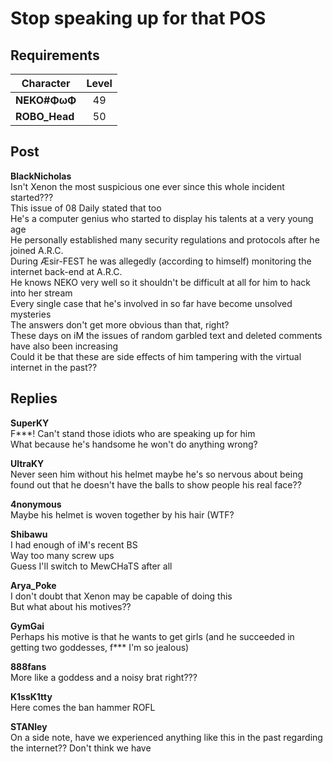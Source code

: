 # Stop speaking up for that POS
## Requirements
|  Character  |Level|
|-------------|:---:|
|**NEKO#ΦωΦ** | 49  |
|**ROBO_Head**| 50  |

## Post
**BlackNicholas**<br>
Isn't Xenon the most suspicious one ever since this whole incident started???<br>
This issue of 08 Daily stated that too<br>
He's a computer genius who started to display his talents at a very young age<br>
He personally established many security regulations and protocols after he joined A.R.C.<br>
During Æsir\-FEST he was allegedly (according to himself) monitoring the internet back\-end at A.R.C.<br>
He knows NEKO very well so it shouldn't be difficult at all for him to hack into her stream<br>
Every single case that he's involved in so far have become unsolved mysteries<br>
The answers don't get more obvious than that, right?<br>
These days on iM the issues of random garbled text and deleted comments have also been increasing<br>
Could it be that these are side effects of him tampering with the virtual internet in the past??
## Replies
**SuperKY**<br>
F\*\*\*! Can't stand those idiots who are speaking up for him<br>
What because he's handsome he won't do anything wrong?

**UltraKY**<br>
Never seen him without his helmet maybe he's so nervous about being found out that he doesn't have the balls to show people his real face??

**4nonymous**<br>
Maybe his helmet is woven together by his hair (WTF?

**Shibawu**<br>
I had enough of iM's recent BS<br>
Way too many screw ups<br>
Guess I'll switch to MewCHaTS after all

**Arya_Poke**<br>
I don't doubt that Xenon may be capable of doing this<br>
But what about his motives??

**GymGai**<br>
Perhaps his motive is that he wants to get girls (and he succeeded in getting two goddesses, f\*\*\* I'm so jealous)

**888fans**<br>
More like a goddess and a noisy brat right???

**K1ssK1tty**<br>
Here comes the ban hammer ROFL

**STANley**<br>
On a side note, have we experienced anything like this in the past regarding the internet?? Don't think we have


